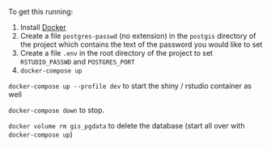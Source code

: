 To get this running:

1. Install [Docker](https://www.docker.com/get-started)
2. Create a file `postgres-passwd` (no extension) in the `postgis` directory of the project which contains
the text of the password you would like to set
3. Create a file `.env` in the root directory of the project to set `RSTUDIO_PASSWD` and `POSTGRES_PORT`
4. `docker-compose up`

`docker-compose up --profile dev` to start the shiny / rstudio container as well

`docker-compose down` to stop.

`docker volume rm gis_pgdata` to delete the database (start all over with `docker-compose up`)
